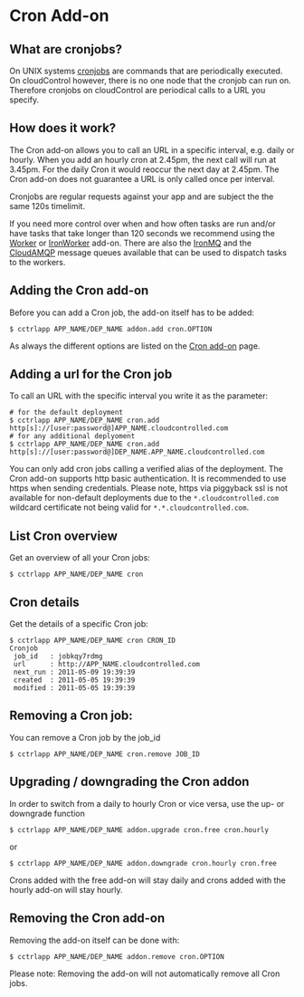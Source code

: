 # Cron Add-on

## What are cronjobs?

On UNIX systems [cronjobs](http://en.wikipedia.org/wiki/Cron) are commands that are periodically executed. On cloudControl however, there is no one node that the cronjob can run on. Therefore cronjobs on cloudControl are periodical calls to a URL you specify.

## How does it work?

The Cron add-on allows you to call an URL in a specific interval, e.g. daily or hourly. When you add an hourly cron at 2.45pm, the next call will run at 3.45pm. For the daily Cron it would reoccur the next day at 2.45pm. The Cron add-on does not guarantee a URL is only called once per interval.

Cronjobs are regular requests against your app and are subject the the same 120s timelimit.

If you need more control over when and how often tasks are run and/or have tasks that take longer than 120 seconds we recommend using the [Worker](https://www.cloudcontrol.com/add-ons/worker) or [IronWorker](https://www.cloudcontrol.com/add-ons/iron_worker) add-on. There are also the [IronMQ](https://www.cloudcontrol.com/add-ons/iron_mq) and the [CloudAMQP](https://www.cloudcontrol.com/add-ons/cloudamqp) message queues available that can be used to dispatch tasks to the workers.

## Adding the Cron add-on

Before you can add a Cron job, the add-on itself has to be added:

~~~
$ cctrlapp APP_NAME/DEP_NAME addon.add cron.OPTION
~~~

As always the different options are listed on the [Cron add-on](https://www.cloudcontrol.com/add-ons/cron) page.

## Adding a url for the Cron job

To call an URL with the specific interval you write it as the parameter:

~~~
# for the default deployment
$ cctrlapp APP_NAME/DEP_NAME cron.add http[s]://[user:password@]APP_NAME.cloudcontrolled.com
# for any additional deplyoment
$ cctrlapp APP_NAME/DEP_NAME cron.add http[s]://[user:password@]DEP_NAME.APP_NAME.cloudcontrolled.com
~~~

You can only add cron jobs calling a verified alias of the deployment. The Cron add-on supports http basic authentication. It is recommended to use https when sending credentials. Please note, https via piggyback ssl is not available for non-default deployments due to the `*.cloudcontrolled.com` wildcard certificate not being valid for `*.*.cloudcontrolled.com`.

## List Cron overview

Get an overview of all your Cron jobs:

~~~
$ cctrlapp APP_NAME/DEP_NAME cron
~~~

## Cron details

Get the details of a specific Cron job:

~~~
$ cctrlapp APP_NAME/DEP_NAME cron CRON_ID
Cronjob
 job_id   : jobkqy7rdmg
 url      : http://APP_NAME.cloudcontrolled.com
 next_run : 2011-05-09 19:39:39
 created  : 2011-05-05 19:39:39
 modified : 2011-05-05 19:39:39
~~~

## Removing a Cron job:

You can remove a Cron job by the job_id

~~~
$ cctrlapp APP_NAME/DEP_NAME cron.remove JOB_ID 
~~~

## Upgrading / downgrading the Cron addon

In order to switch from a daily to hourly Cron or vice versa, use the up- or downgrade function

~~~
$ cctrlapp APP_NAME/DEP_NAME addon.upgrade cron.free cron.hourly
~~~

or

~~~
$ cctrlapp APP_NAME/DEP_NAME addon.downgrade cron.hourly cron.free
~~~

Crons added with the free add-on will stay daily and crons added with the hourly add-on will stay hourly.

## Removing the Cron add-on

Removing the add-on itself can be done with:

~~~
$ cctrlapp APP_NAME/DEP_NAME addon.remove cron.OPTION
~~~

Please note: Removing the add-on will not automatically remove all Cron jobs.

